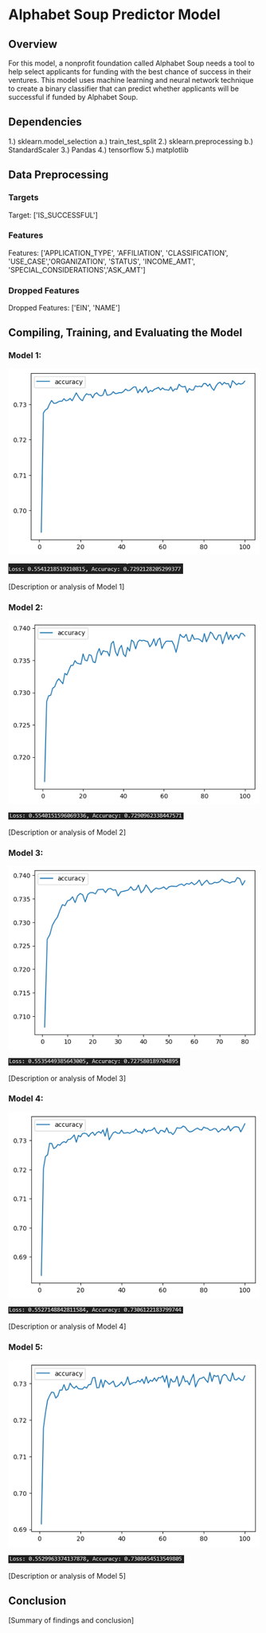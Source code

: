 # Alphabet Soup Predictor Model

## Overview

For this model, a nonprofit foundation called Alphabet Soup needs a tool to help select applicants for funding with the best chance of success in their ventures. This model uses machine learning and neural network technique to create a binary classifier that can predict whether applicants will be successful if funded by Alphabet Soup. 

## Dependencies
1.) sklearn.model_selection
  a.) train_test_split
2.) sklearn.preprocessing
  b.) StandardScaler
3.) Pandas
4.) tensorflow
5.) matplotlib

## Data Preprocessing

### Targets
Target: ['IS_SUCCESSFUL']

### Features
Features: ['APPLICATION_TYPE', 'AFFILIATION', 'CLASSIFICATION', 'USE_CASE','ORGANIZATION', 'STATUS', 'INCOME_AMT', 'SPECIAL_CONSIDERATIONS','ASK_AMT']

### Dropped Features
Dropped Features: ['EIN', 'NAME']

## Compiling, Training, and Evaluating the Model

### Model 1:
![Model 1 Accuracy Plot](https://github.com/AAlbers341/deep-learning-challenge/blob/main/Visuals/Plots/model1_plot.png) 

![Model 1 Evaluation](https://github.com/AAlbers341/deep-learning-challenge/blob/main/Visuals/Evaluations/model1_evaluation.PNG)

[Description or analysis of Model 1]

### Model 2:
![Model 2 Accuracy Plot](https://github.com/AAlbers341/deep-learning-challenge/blob/main/Visuals/Plots/model2_plot.png) 

![Model 2 Evaluation](https://github.com/AAlbers341/deep-learning-challenge/blob/main/Visuals/Evaluations/model2_evaluation.PNG)

[Description or analysis of Model 2]

### Model 3:
![Model 3 Accuracy Plot](https://github.com/AAlbers341/deep-learning-challenge/blob/main/Visuals/Plots/model3_plot.png) 

![Model 3 Evaluation](https://github.com/AAlbers341/deep-learning-challenge/blob/main/Visuals/Evaluations/model3_evaluation.PNG)

[Description or analysis of Model 3]

### Model 4:
![Model 4 Accuracy Plot](https://github.com/AAlbers341/deep-learning-challenge/blob/main/Visuals/Plots/model4_plot.png) 

![Model 4 Evaluation](https://github.com/AAlbers341/deep-learning-challenge/blob/main/Visuals/Evaluations/model4_evaluation.PNG)

[Description or analysis of Model 4]

### Model 5:
![Model 5 Accuracy Plot](https://github.com/AAlbers341/deep-learning-challenge/blob/main/Visuals/Plots/model5_plot.png) 

![Model 5 Evaluation](https://github.com/AAlbers341/deep-learning-challenge/blob/main/Visuals/Evaluations/model5_evaluation.PNG) 

[Description or analysis of Model 5]

## Conclusion
[Summary of findings and conclusion]
